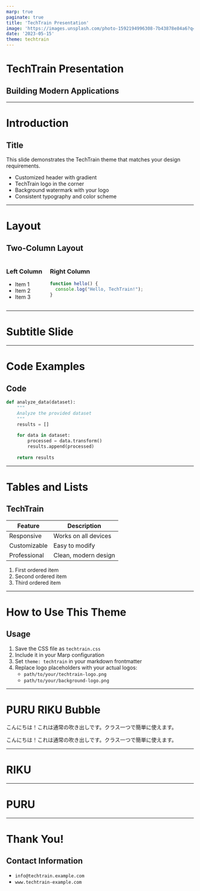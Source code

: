 ```yaml
---
marp: true
paginate: true
title: 'TechTrain Presentation'
image: 'https://images.unsplash.com/photo-1592194996308-7b43878e84a6?q=80&w=1887&auto=format&fit=crop&ixlib=rb-4.0.3&ixid=M3wxMjA3fDB8MHxwaG90by1wYWdlfHx8fGVufDB8fHx8fA%3D%3D'
date: '2023-05-15'
theme: techtrain
---
```


<!-- _class: title -->

# TechTrain Presentation
## Building Modern Applications

---

# Introduction
## Title 

This slide demonstrates the TechTrain theme that matches your design requirements.

* Customized header with gradient
* TechTrain logo in the corner
* Background watermark with your logo
* Consistent typography and color scheme

---

# Layout 
## Two-Column Layout

<div class="columns">
<div>

### Left Column
- Item 1
- Item 2
- Item 3

</div>
<div>

### Right Column
```javascript
function hello() {
  console.log("Hello, TechTrain!");
}
```

</div>
</div>

---

<!-- _class: subtitle -->

# Subtitle Slide

---

# Code Examples

## Code 

```python
def analyze_data(dataset):
    """
    Analyze the provided dataset
    """
    results = []
    
    for data in dataset:
        processed = data.transform()
        results.append(processed)
        
    return results
```

---

# Tables and Lists
## TechTrain
| Feature | Description |
|---------|-------------|
| Responsive | Works on all devices |
| Customizable | Easy to modify |
| Professional | Clean, modern design |

1. First ordered item
2. Second ordered item
3. Third ordered item

---

# How to Use This Theme
## Usage

1. Save the CSS file as `techtrain.css`
2. Include it in your Marp configuration
3. Set `theme: techtrain` in your markdown frontmatter
4. Replace logo placeholders with your actual logos:
   - `path/to/your/techtrain-logo.png`
   - `path/to/your/background-logo.png`

---

# PURU RIKU Bubble

<div class="puru-bubble">
<p>こんにちは！これは通常の吹き出しです。クラス一つで簡単に使えます。</p>
</div>

<div class="riku-bubble sad">
<p>こんにちは！これは通常の吹き出しです。クラス一つで簡単に使えます。</p>
</div>

---

<!-- _class: subtitle riku stand -->

# RIKU

<!-- options: ask/happy/sad/salute/smile/stand -->

---

<!--- _class: subtitle puru salute -->
# PURU

<!--- options: happy/lookat/sad/salute/smile/think --->

---


# Thank You!

## Contact Information

- `info@techtrain.example.com`
- `www.techtrain-example.com`